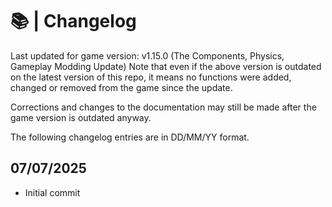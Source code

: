 # 📚 | Changelog
Last updated for game version: v1.15.0 (The Components, Physics, Gameplay Modding Update)
Note that even if the above version is outdated on the latest version of this repo, it means no 
functions were added, changed or removed from the game since the update.

Corrections and changes to the documentation may still be made after the game version is outdated
anyway.

The following changelog entries are in DD/MM/YY format.

## 07/07/2025
- Initial commit